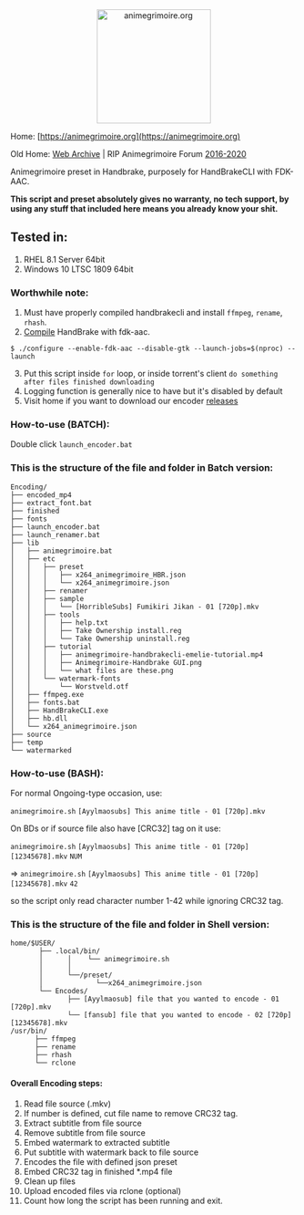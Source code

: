 <div align="center">
<a href="https://animegrimoire.org">
<img src="https://i.ibb.co/zhkrxtV/Grimoire-Archive.png" alt="animegrimoire.org" height="200" width="200"</img>
</a>
</div>

Home: [https://animegrimoire.org](https://animegrimoire.org)

Old Home: [Web Archive](http://web.archive.org/web/20200203143744/https://animegrimoire.org/showthread.php?tid=1119) | RIP Animegrimoire Forum [2016-2020](http://web.archive.org/web/20200223150205/https://animegrimoire.org/showthread.php?tid=1180)

Animegrimoire preset in Handbrake, purposely for HandBrakeCLI with FDK-AAC.

**This script and preset absolutely gives no warranty, no tech support, by using any stuff that included here means you already know your shit.**

## Tested in:
1. RHEL 8.1 Server 64bit
2. Windows 10 LTSC 1809 64bit

### Worthwhile note:
1. Must have properly compiled handbrakecli and install `ffmpeg`, `rename`, `rhash`.
2. [Compile](https://handbrake.fr/docs/en/latest/developer/build-linux.html) HandBrake with fdk-aac.
```
$ ./configure --enable-fdk-aac --disable-gtk --launch-jobs=$(nproc) --launch
```
3. Put this script inside `for` loop, or inside torrent's client `do something after files finished downloading`
4. Logging function is generally nice to have but it's disabled by default
5. Visit home if you want to download our encoder [releases](https://animegrimoire.station.moe/encoder/)

### How-to-use (BATCH):

Double click `launch_encoder.bat`

### This is the structure of the file and folder in Batch version:
```
Encoding/
├── encoded_mp4
├── extract_font.bat
├── finished
├── fonts
├── launch_encoder.bat
├── launch_renamer.bat
├── lib
│   ├── animegrimoire.bat
│   ├── etc
│   │   ├── preset
│   │   │   ├── x264_animegrimoire_HBR.json
│   │   │   └── x264_animegrimoire.json
│   │   ├── renamer
│   │   ├── sample
│   │   │   └── [HorribleSubs] Fumikiri Jikan - 01 [720p].mkv
│   │   ├── tools
│   │   │   ├── help.txt
│   │   │   ├── Take Ownership install.reg
│   │   │   └── Take Ownership uninstall.reg
│   │   ├── tutorial
│   │   │   ├── animegrimoire-handbrakecli-emelie-tutorial.mp4
│   │   │   ├── Animegrimoire-Handbrake GUI.png
│   │   │   └── what files are these.png
│   │   └── watermark-fonts
│   │       └── Worstveld.otf
│   ├── ffmpeg.exe
│   ├── fonts.bat
│   ├── HandBrakeCLI.exe
│   ├── hb.dll
│   └── x264_animegrimoire.json
├── source
├── temp
└── watermarked

```

### How-to-use (BASH):

For normal Ongoing-type occasion, use:

`animegrimoire.sh` `[Ayylmaosubs] This anime title - 01 [720p].mkv`

On BDs or if source file also have [CRC32] tag on it use:

`animegrimoire.sh` `[Ayylmaosubs] This anime title - 01 [720p][12345678].mkv` `NUM`

=> `animegrimoire.sh` `[Ayylmaosubs] This anime title - 01 [720p][12345678].mkv` `42`

so the script only read character number 1-42 while ignoring CRC32 tag.

### This is the structure of the file and folder in Shell version:
```
home/$USER/
       ├── .local/bin/
       │      │    └── animegrimoire.sh
       │      │
       │      └──/preset/
       │             └──x264_animegrimoire.json
       └── Encodes/
              ├── [Ayylmaosub] file that you wanted to encode - 01 [720p].mkv
              └── [fansub] file that you wanted to encode - 02 [720p][12345678].mkv
/usr/bin/
      ├── ffmpeg
      ├── rename
      ├── rhash
      └── rclone
```


#### Overall Encoding steps:

1. Read file source (.mkv)
2. If number is defined, cut file name to remove CRC32 tag.
3. Extract subtitle from file source
4. Remove subtitle from file source
5. Embed watermark to extracted subtitle
6. Put subtitle with watermark back to file source
7. Encodes the file with defined json preset
8. Embed CRC32 tag in finished *.mp4 file
9. Clean up files
10. Upload encoded files via rclone (optional)
11. Count how long the script has been running and exit.

